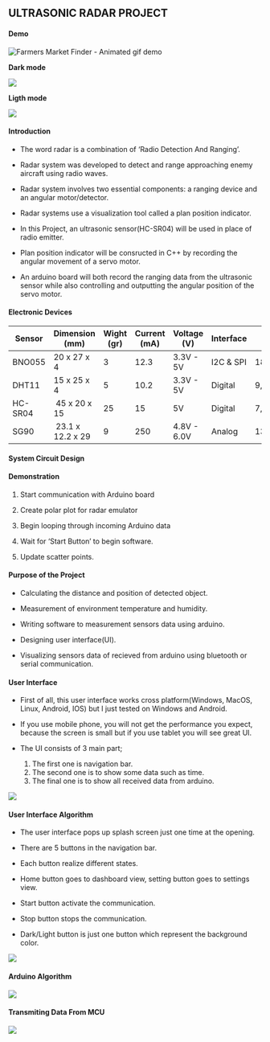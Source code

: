 ## ULTRASONIC RADAR PROJECT

#### Demo

![Farmers Market Finder - Animated gif demo](UI/demo/demo2.gif)

**Dark mode**

![](images/radarProject.png)

__Ligth mode__

![](images/radarProjectLigthMode.png)


#### Introduction

- The word radar is a combination of ‘Radio Detection And Ranging’.

- Radar system was developed to detect and range approaching enemy aircraft using radio waves.

- Radar system involves two essential components: a ranging device and an angular motor/detector.

- Radar systems use a visualization tool called a plan position indicator.

- In this Project, an ultrasonic sensor(HC-SR04) will be used in place of radio emitter.

- Plan position indicator will be consructed in C++ by recording the angular movement of a servo motor.

- An arduino board will both record the ranging data from the ultrasonic sensor while also controlling and outputting the angular position of the servo motor.


#### Electronic Devices

| Sensor | Dimension (mm) | Wight (gr) | Current (mA) | Voltage (V) | Interface | Price |
| --- |  --- |  --- |  --- |  --- |  --- |  --- |
| BNO055 | 20 x 27 x 4​ | 3 | 12.3 | 3.3V - 5V | I2C & SPI | 182,92₺​ |
| DHT11 | 15 x 25 x 4​​ | 5 | 10.2 | 3.3V - 5V | Digital | 9,10₺​ |
| HC-SR04 |  45 x 20 x 15 | 25 | 15 | 5V | Digital | 7,14₺​ |
| SG90 |  23.1 x 12.2 x 29 | 9 | 250 | 4.8V - 6.0V | Analog | 13,26₺​ |

#### System Circuit Design


#### Demonstration

1. Start communication with Arduino board

1. Create polar plot for radar emulator

1. Begin looping through incoming Arduino data

1. Wait for ‘Start Button’ to begin software.

1. Update scatter points.


#### Purpose of the Project

- Calculating the distance and position of detected object.

- Measurement of environment temperature and humidity.

- Writing software to measurement sensors data using arduino.

- Designing user interface(UI).

- Visualizing sensors data of recieved from arduino using bluetooth or serial communication.

#### User Interface

- First of all, this user interface works cross platform(Windows, MacOS, Linux, Android, IOS) but I just tested on Windows and Android.

- If you use mobile phone, you will not get the performance you expect, because the screen is small but if you use tablet you will see great UI. 

- The UI consists of 3 main part;
    1. The first one is navigation bar.
    2. The second one is to show some data such as time. 
    3. The final one is to show all received data from arduino.

![](images/userinterface.png)

#### User Interface Algorithm

- The user interface pops up splash screen just one time at the opening.

- There are 5 buttons in the navigation bar.

- Each button realize different states.

- Home button goes to dashboard view, setting button goes to settings view.

- Start button activate the communication.

- Stop button stops the communication.

- Dark/Light button is just one button which represent the background color.

![](images/UI_UML.png)

#### Arduino Algorithm

![](images/Arduino_UML.png)


#### Transmiting Data From MCU

![](images/transmitingdata.png)
